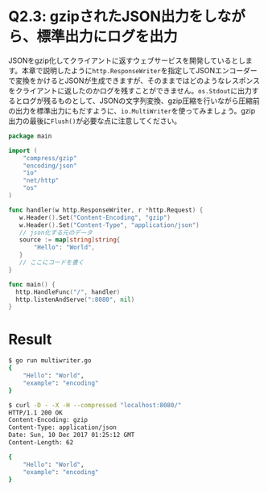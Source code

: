 # Q2.3: gzipされたJSON出力をしながら、標準出力にログを出力
JSONをgzip化してクライアントに返すウェブサービスを開発しているとします。本章で説明したように`http.ResponseWriter`を指定してJSONエンコーダーで変換をかけるとJSONが生成できますが、そのままではどのようなレスポンスをクライアントに返したのかログを残すことができません。`os.Stdout`に出力するとログが残るものとして、JSONの文字列変換、gzip圧縮を行いながら圧縮前の出力を標準出力にもだすように、`io.MultiWriter`を使ってみましょう。gzip出力の最後に`Flush()`が必要な点に注意してください。

```go
package main

import (
    "compress/gzip"
    "encoding/json"
    "io"
    "net/http"
    "os"
)

func handler(w http.ResponseWriter, r *http.Request) {
   w.Header().Set("Content-Encoding", "gzip")
   w.Header().Set("Content-Type", "application/json")
   // json化する元のデータ
   source := map[string]string{
       "Hello": "World",
   }
   // ここにコードを書く
}

func main() {
  http.HandleFunc("/", handler)
  http.listenAndServe(":8080", nil)
}
```


# Result

```bash
$ go run multiwriter.go
{
    "Hello": "World",
    "example": "encoding"
}
```

```bash
$ curl -D - -X -H --compressed "localhost:8080/"
HTTP/1.1 200 OK
Content-Encoding: gzip
Content-Type: application/json
Date: Sun, 10 Dec 2017 01:25:12 GMT
Content-Length: 62

{
    "Hello": "World",
    "example": "encoding"
}
```
